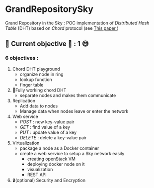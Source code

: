 GrandRepositorySky
==================

Grand Repository in the Sky : POC implementation of _Distributed Hash Table_ (DHT) based on _Chord_ protocol (see [This paper ](http://pdos.csail.mit.edu/papers/chord:sigcomm01/chord_sigcomm.pdf))

:construction: Current objective :construction: : **1** :sweat_smile:
---------------------

### 6 objectives : 
1. Chord DHT playground 
	- organize node in ring
	- lookup function
	- finger table
2. :wrench:Fully working chord DHT
	- separate nodes and makes them communicate
3. Replication
	- Add data to nodes
	- Manage data when nodes leave or enter the network
4. Web service
	- _POST_ : new key-value pair
	- _GET_ : find value of a key
	- _PUT_ : update value of a key
	- _DELETE_ : delete a key-value pair
5. Virtualization 
	- package a node as a Docker container
	- create a web service to setup a Sky network easily
		- creating openStack VM
		- deploying docker node on it
		- visualization
		- REST API
6. :lock:(optional) Security and Encryption



